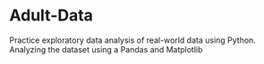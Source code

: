 # Adult-Data
Practice exploratory data analysis of real-world data using Python.  
Analyzing the dataset using a Pandas and Matplotlib 


